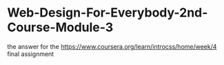 # Web-Design-For-Everybody-2nd-Course-Module-3
the answer for the https://www.coursera.org/learn/introcss/home/week/4 final assignment
